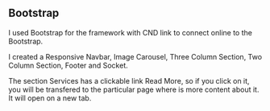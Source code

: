 Bootstrap
-----------

I used Bootstrap for the framework with CND link to connect online to the Bootstrap.

I created a Responsive Navbar,  Image Carousel, Three Column Section,  Two Column Section, Footer and Socket. 

The section Services has a clickable link Read More, so if you click on it, you will be transfered to the particular page where is more content about it. 
It will open on a new tab. 
